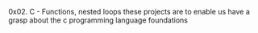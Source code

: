 0x02. C - Functions, nested loops
these projects are to enable us have a grasp about the c programming language foundations
